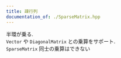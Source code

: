 ```yaml
---
title: 疎行列
documentation_of: ./SparseMatrix.hpp
---
```

半環が乗る. \
`Vector` や `DiagonalMatrix` との乗算をサポート. \
`SparseMatrix` 同士の乗算はできない